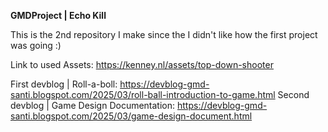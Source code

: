 **GMDProject | Echo Kill**

This is the 2nd repository I make since the I didn't like how the first project was going :)

Link to used Assets: https://kenney.nl/assets/top-down-shooter

First devblog | Roll-a-boll: https://devblog-gmd-santi.blogspot.com/2025/03/roll-ball-introduction-to-game.html
Second devblog | Game Design Documentation: https://devblog-gmd-santi.blogspot.com/2025/03/game-design-document.html
